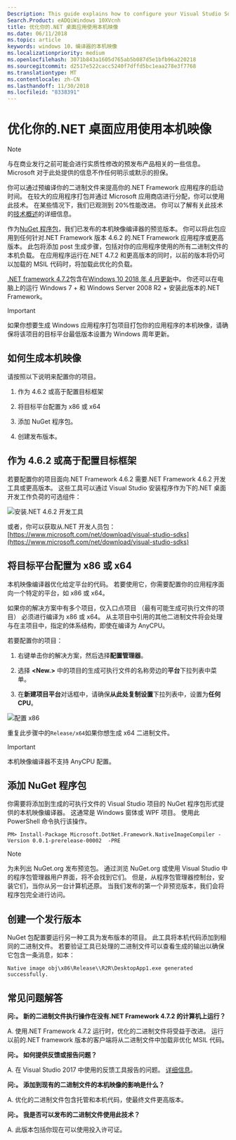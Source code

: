 ```yaml
---
Description: This guide explains how to configure your Visual Studio Solution to optimize the application binaries with native images.
Search.Product: eADQiWindows 10XVcnh
title: 优化你的.NET 桌面应用使用本机映像
ms.date: 06/11/2018
ms.topic: article
keywords: windows 10，编译器的本机映像
ms.localizationpriority: medium
ms.openlocfilehash: 3071b843a1605d765ab5b087d5e1bfb96a220218
ms.sourcegitcommit: d2517e522cacc5240f7dffd5bc1eaa278e3f7768
ms.translationtype: MT
ms.contentlocale: zh-CN
ms.lasthandoff: 11/30/2018
ms.locfileid: "8338391"
---
```

# <a name="optimize-your-net-desktop-apps-with-native-images"></a>优化你的.NET 桌面应用使用本机映像

> [!NOTE]
> 与在商业发行之前可能会进行实质性修改的预发布产品相关的一些信息。 Microsoft 对于此处提供的信息不作任何明示或默示的担保。

你可以通过预编译你的二进制文件来提高你的.NET Framework 应用程序的启动时间。 在较大的应用程序打包并通过 Microsoft 应用商店进行分配，你可以使用此技术。 在某些情况下，我们已观测到 20%性能改进。 你可以了解有关此技术的[技术概述](https://github.com/dotnet/coreclr/blob/master/Documentation/botr/readytorun-overview.md)的详细信息。

作为[NuGet 程序包](https://www.nuget.org/packages/Microsoft.DotNet.Framework.NativeImageCompiler)，我们已发布的本机映像编译器的预览版本。 你可以将此包应用到任何针对.NET Framework 版本 4.6.2 的.NET Framework 应用程序或更高版本。 此包将添加 post 生成步骤，包括对你的应用程序使用的所有二进制文件的本机负载。 在应用程序运行在.NET 4.7.2 和更高版本的同时，以前的版本将仍可以加载的 MSIL 代码时，将加载此优化的负载。

[.NET framework 4.7.2](https://blogs.msdn.microsoft.com/dotnet/2018/04/30/announcing-the-net-framework-4-7-2/)包含在[Windows 10 2018 年 4 月更新](https://blogs.windows.com/windowsexperience/2018/04/30/how-to-get-the-windows-10-april-2018-update/)中。 你还可以在电脑上的运行 Windows 7 + 和 Windows Server 2008 R2 + 安装此版本的.NET Framework。

> [!IMPORTANT]
> 如果你想要生成 Windows 应用程序打包项目打包你的应用程序的本机映像，请确保将该项目的目标平台最低版本设置为 Windows 周年更新。

## <a name="how-to-produce-native-images"></a>如何生成本机映像

请按照以下说明来配置你的项目。

1. 作为 4.6.2 或高于配置目标框架

2. 将目标平台配置为 x86 或 x64 

3. 添加 NuGet 程序包。

4. 创建发布版本。

## <a name="configure-the-target-framework-as-462-or-above"></a>作为 4.6.2 或高于配置目标框架

若要配置你的项目面向.NET Framework 4.6.2 需要.NET Framework 4.6.2 开发工具或更高版本。 这些工具可以通过 Visual Studio 安装程序作为下的.NET 桌面开发工作负荷的可选组件：

![安装.NET 4.6.2 开发工具](images/desktop-to-uwp/install-4.6.2-devpack.png)

或者，你可以获取从.NET 开发人员包：[https://www.microsoft.com/net/download/visual-studio-sdks](https://www.microsoft.com/net/download/visual-studio-sdks)

## <a name="configure-the-target-platform-as-x86-or-x64"></a>将目标平台配置为 x86 或 x64

本机映像编译器优化给定平台的代码。 若要使用它，你需要配置你的应用程序面向一个特定的平台，如 x86 或 x64。

如果你的解决方案中有多个项目，仅入口点项目 （最有可能生成可执行文件的项目） 必须进行编译为 x86 或 x64。 从主项目中引用的其他二进制文件将会处理与在主项目中，指定的体系结构，即使在编译为 AnyCPU。

若要配置你的项目：

1. 右键单击你的解决方案，然后选择**配置管理器**。

2. 选择 **<New.>** 中的项目的生成可执行文件的名称旁边的**平台**下拉列表中菜单。

3. 在**新建项目平台**对话框中，请确保**从此处复制设置**下拉列表中，设置为**任何 CPU**。

![配置 x86](images/desktop-to-uwp/configure-x86.png)

重复此步骤中的`Release/x64`如果你想生成 x64 二进制文件。

>[!IMPORTANT]
> 本机映像编译器不支持 AnyCPU 配置。

## <a name="add-the-nuget-packages"></a>添加 NuGet 程序包

你需要将添加到生成的可执行文件的 Visual Studio 项目的 NuGet 程序包形式提供的本机映像编译器。 这通常是 Windows 窗体或 WPF 项目。 使用此 PowerShell 命令执行该操作。

```PS
PM> Install-Package Microsoft.DotNet.Framework.NativeImageCompiler -Version 0.0.1-prerelease-00002  -PRE
```

> [!NOTE]
> 为未列出 NuGet.org 发布预览包。 通过浏览 NuGet.org 或使用 Visual Studio 中的程序包管理器用户界面，将不会找到它们。 但是，从程序包管理器控制台，安装它们，当你从另一台计算机还原。 当我们发布的第一个非预览版本，我们会将程序包完全进行访问。

## <a name="create-a-release-build"></a>创建一个发行版本

NuGet 包配置要运行另一种工具为发布版本的项目。 此工具将本机代码添加到相同的二进制文件。
若要验证工具已处理的二进制文件可以查看生成的输出以确保它包含一条消息，如本：

```
Native image obj\x86\Release\\R2R\DesktopApp1.exe generated successfully.
```

## <a name="faq"></a>常见问题解答

**问:。 新的二进制文件执行操作在没有.NET Framework 4.7.2 的计算机上运行？**

A. 使用.NET Framework 4.7.2 运行时，优化的二进制文件将受益于改进。 运行以前的.NET framework 版本的客户端将从二进制文件中加载非优化 MSIL 代码。

**问:。 如何提供反馈或报告问题？**

A. 在 Visual Studio 2017 中使用的反馈工具报告的问题。 [详细信息](https://docs.microsoft.com/visualstudio/ide/how-to-report-a-problem-with-visual-studio-2017)。

**问:。 添加到现有的二进制文件的本机映像的影响是什么？**

A. 优化的二进制文件包含托管和本机代码，使最终文件更高版本。

**问:。 我是否可以发布的二进制文件使用此技术？**

A. 此版本包括你现在可以使用投入许可证。
